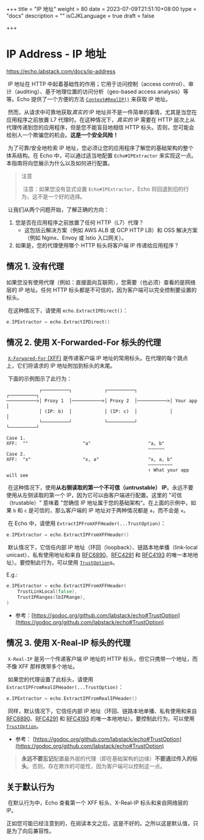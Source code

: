 +++
title = "IP 地址"
weight = 80
date = 2023-07-09T21:51:10+08:00
type = "docs"
description = ""
isCJKLanguage = true
draft = false

+++

# IP Address - IP 地址

https://echo.labstack.com/docs/ip-address

​	IP 地址在 HTTP 中起着基础性的作用；它用于访问控制（access control）、审计（auditing）、基于地理位置的访问分析（geo-based access analysis）等等。Echo 提供了一个方便的方法 [`Context#RealIP()`](https://godoc.org/github.com/labstack/echo#Context) 来获取 IP 地址。

​	然而，从请求中可靠地获取*真实的* IP 地址并不是一件简单的事情，尤其是当您在应用程序之前放置 L7 代理时。在这种情况下，*真实的* IP 需要在 HTTP 层次上从代理传递到您的应用程序，但是您不能盲目地相信 HTTP 标头。否则，您可能会给别人一个欺骗您的机会。**这是一个安全风险！**

​	为了可靠/安全地检索 IP 地址，您必须让您的应用程序了解您的基础架构的整个体系结构。在 Echo 中，可以通过适当地配置 `Echo#IPExtractor` 来实现这一点。本指南将向您展示为什么以及如何进行配置。

> 注意
>
> ​	注意：如果您没有显式设置 `Echo#IPExtractor`，Echo 将回退到旧的行为，这不是一个好的选择。

​	让我们从两个问题开始，了解正确的方向： 

1. 您是否在应用程序之前放置了任何 HTTP（L7）代理？
   - 这包括云解决方案（例如 AWS ALB 或 GCP HTTP LB）和 OSS 解决方案（例如 Nginx、Envoy 或 Istio 入口网关）。
2. 如果是，您的代理使用哪个 HTTP 标头将客户端 IP 传递给应用程序？

## 情况 1. 没有代理

​	如果您没有使用代理（例如：直接面向互联网），您需要（也必须）查看的是网络层的 IP 地址。任何 HTTP 标头都是不可信的，因为客户端可以完全控制要设置的标头。

​	在这种情况下，请使用 `echo.ExtractIPDirect()`：

```go
e.IPExtractor = echo.ExtractIPDirect()
```



## 情况 2. 使用 X-Forwarded-For 标头的代理

​	[`X-Forwared-For` (XFF)](https://developer.mozilla.org/en-US/docs/Web/HTTP/Headers/X-Forwarded-For) 是传递客户端 IP 地址的常用标头。在代理的每个跳点上，它们将请求的 IP 地址附加到标头的末尾。

​	下面的示例图示了此行为：

```text
            ┌──────────┐            ┌──────────┐            ┌──────────┐
───────────>│ Proxy 1  │───────────>│ Proxy 2  │───────────>│ Your app │
            │ (IP: b)  │            │ (IP: c)  │            │          │
            └──────────┘            └──────────┘            └──────────┘

Case 1.
XFF:  ""                    "a"                     "a, b"
                                                    ~~~~~~
Case 2.
XFF:  "x"                   "x, a"                  "x, a, b"
                                                    ~~~~~~~~~
                                                    ↑ What your app will see
```



​	在这种情况下，使用**从右侧读取的第一个不可信（untrustable） IP**。永远不要使用从左侧读取的第一个 IP，因为它可以由客户端进行配置。这里的 "可信（trustable）" 意味着 "您确信 IP 地址属于您的基础架构"。在上面的示例中，如果 `b` 和 `c` 是可信的，那么客户端的 IP 地址对于两种情况都是 `a`，而不会是 `x`。

​	在 Echo 中，请使用 `ExtractIPFromXFFHeader(...TrustOption)`：

```go
e.IPExtractor = echo.ExtractIPFromXFFHeader()
```



​	默认情况下，它信任内部 IP 地址（环回（loopback）、链路本地单播（link-local unicast）、私有使用地址和来自 [RFC6890](https://tools.ietf.org/html/rfc6890)、[RFC4291](https://tools.ietf.org/html/rfc4291) 和 [RFC4193](https://tools.ietf.org/html/rfc4193) 的唯一本地地址）。要控制此行为，可以使用 [`TrustOption`](https://godoc.org/github.com/labstack/echo#TrustOption)s。

E.g.:

```go
e.IPExtractor = echo.ExtractIPFromXFFHeader(
    TrustLinkLocal(false),
    TrustIPRanges(lbIPRange),
)
```



- 参考：[https://godoc.org/github.com/labstack/echo#TrustOption](https://godoc.org/github.com/labstack/echo#TrustOption)

## 情况 3. 使用 X-Real-IP 标头的代理

​	`X-Real-IP` 是另一个传递客户端 IP 地址的 HTTP 标头，但它只携带一个地址，而不像 XFF 那样携带多个地址。

​	如果您的代理设置了此标头，请使用 `ExtractIPFromRealIPHeader(...TrustOption)`：

```go
e.IPExtractor = echo.ExtractIPFromRealIPHeader()
```



​	同样，默认情况下，它信任内部 IP 地址（环回、链路本地单播、私有使用和来自 [RFC6890](https://tools.ietf.org/html/rfc6890)、[RFC4291](https://tools.ietf.org/html/rfc4291) 和 [RFC4193](https://tools.ietf.org/html/rfc4193) 的唯一本地地址）。要控制此行为，可以使用 [`TrustOption`](https://godoc.org/github.com/labstack/echo#TrustOption)。 

- 参考： [https://godoc.org/github.com/labstack/echo#TrustOption](https://godoc.org/github.com/labstack/echo#TrustOption)

> ​	**永远不要忘记**配置最外层的代理（即在基础架构的边缘）**不要通过传入的标头**。否则，存在欺诈的可能性，因为客户端可以控制这一点。

## 关于默认行为

​	在默认行为中，Echo 查看第一个 XFF 标头、X-Real-IP 标头和来自网络层的 IP。

​	正如您可能已经注意到的，在阅读本文之后，这是不好的。之所以这是默认值，只是为了向后兼容性。